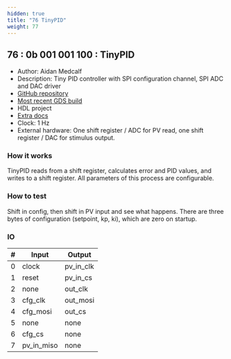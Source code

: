 ```yaml
---
hidden: true
title: "76 TinyPID"
weight: 77
---
```


## 76 : 0b 001 001 100 : TinyPID

* Author: Aidan Medcalf
* Description: Tiny PID controller with SPI configuration channel, SPI ADC and DAC driver
* [GitHub repository](https://github.com/AidanMedcalf/tt02-pid)
* [Most recent GDS build](https://github.com/AidanMedcalf/tt02-pid/actions/runs/3599278703)
* HDL project
* [Extra docs](https://github.com/AidanMedcalf/tt02-pid/blob/main/README.md)
* Clock: 1 Hz
* External hardware: One shift register / ADC for PV read, one shift register / DAC for stimulus output.



### How it works

TinyPID reads from a shift register, calculates error and PID values, and writes to a shift register. All parameters of this process are configurable.

### How to test

Shift in config, then shift in PV input and see what happens. There are three bytes of configuration (setpoint, kp, ki), which are zero on startup.

### IO

| # | Input        | Output       |
|---|--------------|--------------|
| 0 | clock  | pv_in_clk |
| 1 | reset  | pv_in_cs |
| 2 | none  | out_clk |
| 3 | cfg_clk  | out_mosi |
| 4 | cfg_mosi  | out_cs |
| 5 | none  | none |
| 6 | cfg_cs  | none |
| 7 | pv_in_miso  | none |
